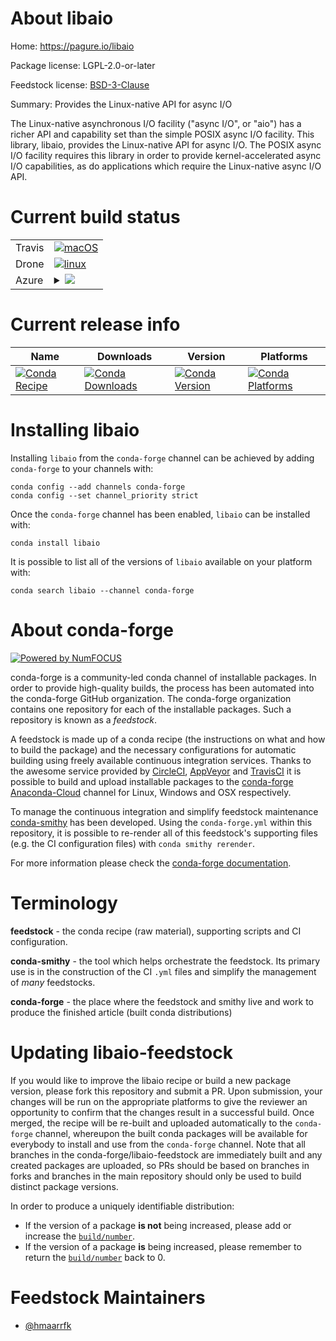 About libaio
============

Home: https://pagure.io/libaio

Package license: LGPL-2.0-or-later

Feedstock license: [BSD-3-Clause](https://github.com/conda-forge/libaio-feedstock/blob/master/LICENSE.txt)

Summary: Provides the Linux-native API for async I/O

The Linux-native asynchronous I/O facility ("async I/O", or "aio") has a
richer API and capability set than the simple POSIX async I/O facility.
This library, libaio, provides the Linux-native API for async I/O. The
POSIX async I/O facility requires this library in order to provide
kernel-accelerated async I/O capabilities, as do applications which require
the Linux-native async I/O API.


Current build status
====================


<table><tr>
    <td>Travis</td>
    <td>
      <a href="https://travis-ci.com/conda-forge/libaio-feedstock">
        <img alt="macOS" src="https://img.shields.io/travis/com/conda-forge/libaio-feedstock/master.svg?label=macOS">
      </a>
    </td>
  </tr><tr>
    <td>Drone</td>
    <td>
      <a href="https://cloud.drone.io/conda-forge/libaio-feedstock">
        <img alt="linux" src="https://img.shields.io/drone/build/conda-forge/libaio-feedstock/master.svg?label=Linux">
      </a>
    </td>
  </tr>
    
  <tr>
    <td>Azure</td>
    <td>
      <details>
        <summary>
          <a href="https://dev.azure.com/conda-forge/feedstock-builds/_build/latest?definitionId=6845&branchName=master">
            <img src="https://dev.azure.com/conda-forge/feedstock-builds/_apis/build/status/libaio-feedstock?branchName=master">
          </a>
        </summary>
        <table>
          <thead><tr><th>Variant</th><th>Status</th></tr></thead>
          <tbody><tr>
              <td>linux_64</td>
              <td>
                <a href="https://dev.azure.com/conda-forge/feedstock-builds/_build/latest?definitionId=6845&branchName=master">
                  <img src="https://dev.azure.com/conda-forge/feedstock-builds/_apis/build/status/libaio-feedstock?branchName=master&jobName=linux&configuration=linux_64_" alt="variant">
                </a>
              </td>
            </tr><tr>
              <td>linux_aarch64</td>
              <td>
                <a href="https://dev.azure.com/conda-forge/feedstock-builds/_build/latest?definitionId=6845&branchName=master">
                  <img src="https://dev.azure.com/conda-forge/feedstock-builds/_apis/build/status/libaio-feedstock?branchName=master&jobName=linux&configuration=linux_aarch64_" alt="variant">
                </a>
              </td>
            </tr><tr>
              <td>linux_ppc64le</td>
              <td>
                <a href="https://dev.azure.com/conda-forge/feedstock-builds/_build/latest?definitionId=6845&branchName=master">
                  <img src="https://dev.azure.com/conda-forge/feedstock-builds/_apis/build/status/libaio-feedstock?branchName=master&jobName=linux&configuration=linux_ppc64le_" alt="variant">
                </a>
              </td>
            </tr>
          </tbody>
        </table>
      </details>
    </td>
  </tr>
</table>

Current release info
====================

| Name | Downloads | Version | Platforms |
| --- | --- | --- | --- |
| [![Conda Recipe](https://img.shields.io/badge/recipe-libaio-green.svg)](https://anaconda.org/conda-forge/libaio) | [![Conda Downloads](https://img.shields.io/conda/dn/conda-forge/libaio.svg)](https://anaconda.org/conda-forge/libaio) | [![Conda Version](https://img.shields.io/conda/vn/conda-forge/libaio.svg)](https://anaconda.org/conda-forge/libaio) | [![Conda Platforms](https://img.shields.io/conda/pn/conda-forge/libaio.svg)](https://anaconda.org/conda-forge/libaio) |

Installing libaio
=================

Installing `libaio` from the `conda-forge` channel can be achieved by adding `conda-forge` to your channels with:

```
conda config --add channels conda-forge
conda config --set channel_priority strict
```

Once the `conda-forge` channel has been enabled, `libaio` can be installed with:

```
conda install libaio
```

It is possible to list all of the versions of `libaio` available on your platform with:

```
conda search libaio --channel conda-forge
```


About conda-forge
=================

[![Powered by NumFOCUS](https://img.shields.io/badge/powered%20by-NumFOCUS-orange.svg?style=flat&colorA=E1523D&colorB=007D8A)](http://numfocus.org)

conda-forge is a community-led conda channel of installable packages.
In order to provide high-quality builds, the process has been automated into the
conda-forge GitHub organization. The conda-forge organization contains one repository
for each of the installable packages. Such a repository is known as a *feedstock*.

A feedstock is made up of a conda recipe (the instructions on what and how to build
the package) and the necessary configurations for automatic building using freely
available continuous integration services. Thanks to the awesome service provided by
[CircleCI](https://circleci.com/), [AppVeyor](https://www.appveyor.com/)
and [TravisCI](https://travis-ci.com/) it is possible to build and upload installable
packages to the [conda-forge](https://anaconda.org/conda-forge)
[Anaconda-Cloud](https://anaconda.org/) channel for Linux, Windows and OSX respectively.

To manage the continuous integration and simplify feedstock maintenance
[conda-smithy](https://github.com/conda-forge/conda-smithy) has been developed.
Using the ``conda-forge.yml`` within this repository, it is possible to re-render all of
this feedstock's supporting files (e.g. the CI configuration files) with ``conda smithy rerender``.

For more information please check the [conda-forge documentation](https://conda-forge.org/docs/).

Terminology
===========

**feedstock** - the conda recipe (raw material), supporting scripts and CI configuration.

**conda-smithy** - the tool which helps orchestrate the feedstock.
                   Its primary use is in the construction of the CI ``.yml`` files
                   and simplify the management of *many* feedstocks.

**conda-forge** - the place where the feedstock and smithy live and work to
                  produce the finished article (built conda distributions)


Updating libaio-feedstock
=========================

If you would like to improve the libaio recipe or build a new
package version, please fork this repository and submit a PR. Upon submission,
your changes will be run on the appropriate platforms to give the reviewer an
opportunity to confirm that the changes result in a successful build. Once
merged, the recipe will be re-built and uploaded automatically to the
`conda-forge` channel, whereupon the built conda packages will be available for
everybody to install and use from the `conda-forge` channel.
Note that all branches in the conda-forge/libaio-feedstock are
immediately built and any created packages are uploaded, so PRs should be based
on branches in forks and branches in the main repository should only be used to
build distinct package versions.

In order to produce a uniquely identifiable distribution:
 * If the version of a package **is not** being increased, please add or increase
   the [``build/number``](https://docs.conda.io/projects/conda-build/en/latest/resources/define-metadata.html#build-number-and-string).
 * If the version of a package **is** being increased, please remember to return
   the [``build/number``](https://docs.conda.io/projects/conda-build/en/latest/resources/define-metadata.html#build-number-and-string)
   back to 0.

Feedstock Maintainers
=====================

* [@hmaarrfk](https://github.com/hmaarrfk/)

